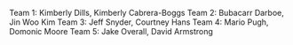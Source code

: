 Team 1: Kimberly Dills, Kimberly Cabrera-Boggs
Team 2: Bubacarr Darboe, Jin Woo Kim
Team 3: Jeff Snyder, Courtney Hans
Team 4: Mario Pugh, Domonic Moore
Team 5: Jake Overall, David Armstrong
